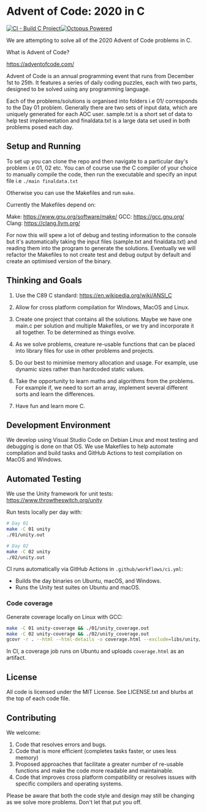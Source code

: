 # Advent of Code: 2020 in C

[![CI - Build C Project](https://github.com/octopusnz/aoc-2020/actions/workflows/ci.yml/badge.svg)](https://github.com/octopusnz/aoc-2020/actions/workflows/ci.yml)[![Octopus Powered](https://img.shields.io/badge/Powered%20by-octopusnz%20🦑-blue)](https://github.com/octopusnz)

We are attempting to solve all of the 2020 Advent of Code problems in C.

What is Advent of Code?

<https://adventofcode.com/>

Advent of Code is an annual programming event that runs from December 1st to 25th. It features a series of daily coding puzzles, each with two parts, designed to be solved using any programming language.

Each of the problems/solutions is organised into folders i.e 01/ corresponds to the Day 01 problem. Generally there are two sets of input data, which are uniquely generated for each AOC user. sample.txt is a short set of data to help test implementation and finaldata.txt is a large data set used in both problems posed each day.

## Setup and Running

To set up you can clone the repo and then navigate to a particular day's problem
i.e 01, 02 etc. You can of course use the C compiler of your choice to manually compile the code, then run the executable and specify an input file i.e
`./main finaldata.txt`

Otherwise you can use the Makefiles and run `make`.

Currently the Makefiles depend on:

Make:   <https://www.gnu.org/software/make/>
GCC:    <https://gcc.gnu.org/>
Clang:  <https://clang.llvm.org/>

For now this will spew a lot of debug and testing information to the console but it's automatically taking the input files (sample.txt and finaldata.txt) and reading them into the program to generate the solutions. Eventually we will refactor the Makefiles to not create test and debug output by default and create an optimised version of the binary.

## Thinking and Goals

1. Use the C89 C standard: <https://en.wikipedia.org/wiki/ANSI_C>

2. Allow for cross platform compilation for Windows, MacOS and Linux.

3. Create one project that contains all the solutions. Maybe we have one main.c per solution and multiple Makefiles, or we try and incorporate it all together. To be determined as things evolve.

4. As we solve problems, creature re-usable functions that can be placed into     library files for use in other problems and projects.

5. Do our best to minimise memory allocation and usage. For example, use dynamic sizes rather than hardcoded static values.

6. Take the opportunity to learn maths and algorithms from the problems. For example if, we need to sort an array, implement several different sorts and learn the differences.

7. Have fun and learn more C.

## Development Environment

We develop using Visual Studio Code on Debian Linux and most testing and debugging is done on that OS. We use Makefiles to help automate compilation and build tasks and GitHub Actions to test compilation on MacOS and Windows.

## Automated Testing

We use the Unity framework for unit tests: <https://www.throwtheswitch.org/unity>

Run tests locally per day with:

```bash
# Day 01
make -C 01 unity
./01/unity.out

# Day 02
make -C 02 unity
./02/unity.out
```

CI runs automatically via GitHub Actions in `.github/workflows/ci.yml`:

- Builds the day binaries on Ubuntu, macOS, and Windows.
- Runs the Unity test suites on Ubuntu and macOS.

### Code coverage

Generate coverage locally on Linux with GCC:

```bash
make -C 01 unity-coverage && ./01/unity_coverage.out
make -C 02 unity-coverage && ./02/unity_coverage.out
gcovr -r . --html --html-details -o coverage.html --exclude=libs/unity/.*
```

In CI, a coverage job runs on Ubuntu and uploads `coverage.html` as an artifact.

## License

All code is licensed under the MIT License. See LICENSE.txt and blurbs at the top of each code file.

## Contributing

We welcome:

1. Code that resolves errors and bugs.
2. Code that is more efficient (completes tasks faster, or uses less memory)
3. Proposed approaches that facilitate a greater number of re-usable functions and make the code more readable and maintainable.
4. Code that improves cross platform compatibility or resolves issues with specific compilers and operating systems.

Please be aware that both the code style and design may still be changing as we solve more problems. Don't let that put you off.
